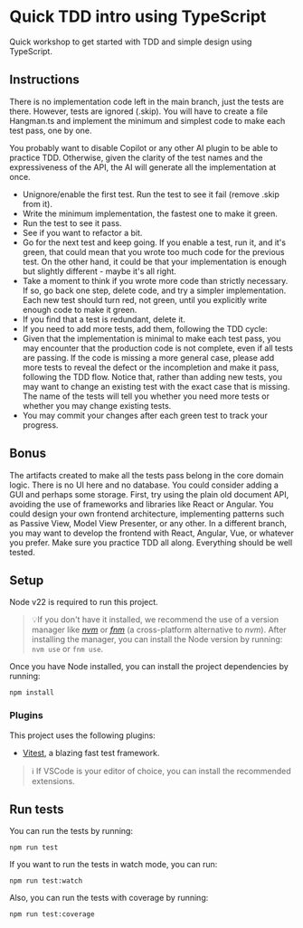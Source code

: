 # Quick TDD intro using TypeScript

Quick workshop to get started with TDD and
simple design using TypeScript. 

## Instructions

There is no implementation code left in the main branch, just the tests are there. However, tests are ignored (.skip). You will have to create a file Hangman.ts and implement the minimum and simplest code to make each test pass, one by one.

You probably want to disable Copilot or any other AI plugin to be able to practice TDD. Otherwise, given the clarity of the test names and the expressiveness of the API, the AI will generate all the implementation at once. 

* Unignore/enable the first test. Run the test to see it fail (remove .skip from it).
* Write the minimum implementation, the fastest one to make it green.
* Run the test to see it pass.
* See if you want to refactor a bit.
* Go for the next test and keep going. If you enable a test, run it, and it's green, that could mean that you wrote too much code for the previous test. On the other hand, it could be that your implementation is enough but slightly different - maybe it's all right. 
* Take a moment to think if you wrote more code than strictly necessary. If so, go back one step, delete code, and try a simpler implementation. Each new test should turn red, not green, until you explicitly write enough code to make it green. 
* If you find that a test is redundant, delete it. 
* If you need to add more tests, add them, following the TDD cycle:
* Given that the implementation is minimal to make each test pass, you may encounter that the production code is not complete, even if all tests are passing. If the code is missing a more general case, please add more tests to reveal the defect or the incompletion and make it pass, following the TDD flow. Notice that, rather than adding new tests, you may want to change an existing test with the exact case that is missing. The name of the tests will tell you whether you need more tests or whether you may change existing tests. 
* You may commit your changes after each green test to track your progress.  


## Bonus

The artifacts created to make all the tests pass belong in the core domain logic. There is no UI here and no database. You could consider adding a GUI and perhaps some storage. First, try using the plain old document API, avoiding the use of frameworks and libraries like React or Angular. You could design your own frontend architecture, implementing patterns such as Passive View, Model View Presenter, or any other. In a different branch, you may want to develop the frontend with React, Angular, Vue, or whatever you prefer. Make sure you practice TDD all along. Everything should be well tested.


## Setup

Node v22 is required to run this project.

> 💡If you don't have it installed, we recommend the use of a version manager
> like [_nvm_](https://github.com/nvm-sh/nvm) or [_fnm_](https://github.com/Schniz/fnm) (a cross-platform alternative to
> _nvm_). After installing the manager, you can install the Node version by running: `nvm use` or `fnm use`.

Once you have Node installed, you can install the project dependencies by running:

`npm install`

### Plugins

This project uses the following plugins:

- [Vitest](https://vitest.dev/), a blazing fast test framework.

> ℹ️ If VSCode is your editor of choice, you can install the recommended extensions.

## Run tests

You can run the tests by running:

`npm run test`

If you want to run the tests in watch mode, you can run:

`npm run test:watch`

Also, you can run the tests with coverage by running:

`npm run test:coverage`
